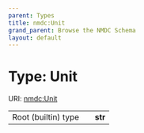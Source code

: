```yaml
---
parent: Types
title: nmdc:Unit
grand_parent: Browse the NMDC Schema
layout: default
---
```


# Type: Unit




URI: [nmdc:Unit](https://microbiomedata/meta/Unit)

|  |  |  |
| --- | --- | --- |
| Root (builtin) type | | **str** |
